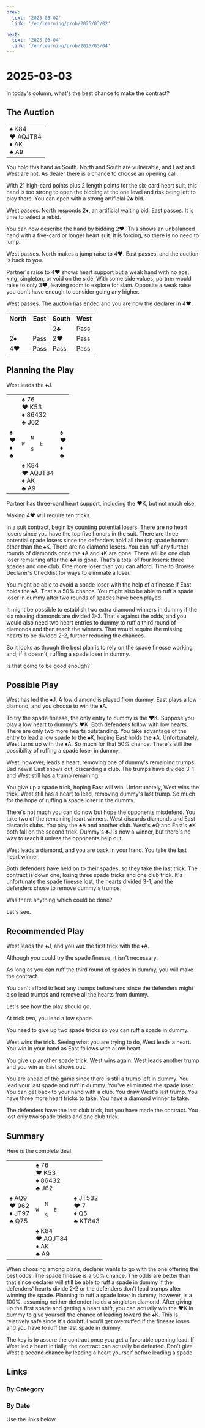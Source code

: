 ```yaml
---
prev:
  text: '2025-03-02'
  link: '/en/learning/prob/2025/03/02'

next:
  text: '2025-03-04'
  link: '/en/learning/prob/2025/03/04'
---
```


# 2025-03-03

In today's column, what's the best chance to make the contract?

<Badge type="warning" text="Play"/>

## The Auction

<table class="hand">
	<tr>
		<td>♠ K84<br>♥ AQJT84<br>♦ AK<br>♣ A9</td>
	</tr>
</table>

You hold this hand as South. North and South are vulnerable, and East and West are not. As dealer there is a chance to choose an opening call.

With 21 high-card points plus 2 length points for the six-card heart suit, this hand is too strong to open the bidding at the one level and risk being left to play there. You can open with a strong artificial 2♣ bid.

West passes. North responds 2♦, an artificial waiting bid. East passes. It is time to select a rebid.

You can now describe the hand by bidding 2♥. This shows an unbalanced hand with a five-card or longer heart suit. It is forcing, so there is no need to jump.

West passes. North makes a jump raise to 4♥. East passes, and the auction is back to you.

Partner's raise to 4♥ shows heart support but a weak hand with no ace, king, singleton, or void on the side. With some side values, partner would raise to only 3♥, leaving room to explore for slam. Opposite a weak raise you don't have enough to consider going any higher.

West passes. The auction has ended and you are now the declarer in 4♥.

<table class="auction">
	<tr>
		<th>North</th>
		<th>East</th>
		<th>South</th>
		<th>West</th>
	</tr>
	<tr>
		<td></td>
		<td></td>
		<td>2♣</td>
		<td>Pass</td>
	</tr>
	<tr>
		<td>2♦</td>
		<td>Pass</td>
		<td>2♥</td>
		<td>Pass</td>
	</tr>
	<tr>
		<td>4♥</td>
		<td>Pass</td>
		<td>Pass</td>
		<td>Pass</td>
	</tr>
</table>

## Planning the Play

West leads the ♦J.

<table class="deal">
	<tr>
		<td></td>
		<td>♠ 76<br>♥ K53<br>♦ 86432<br>♣ J62</td>
		<td></td>
	</tr>
	<tr>
		<td>♠ <br>♥ <br>♦ <br>♣ </td>
		<td><pre>   N<br>W     E<br>   S</pre></td>
		<td>♠ <br>♥ <br>♦ <br>♣ </td>
	</tr>
	<tr>
		<td></td>
		<td>♠ K84<br>♥ AQJT84<br>♦ AK<br>♣ A9</td>
		<td></td>
	</tr>
</table>

Partner has three-card heart support, including the ♥K, but not much else.

Making 4♥ will require ten tricks.

In a suit contract, begin by counting potential losers. There are no heart losers since you have the top five honors in the suit. There are three potential spade losers since the defenders hold all the top spade honors other than the ♠K. There are no diamond losers. You can ruff any further rounds of diamonds once the ♦A and ♦K are gone. There will be one club loser remaining after the ♣A is gone. That's a total of four losers: three spades and one club. One more loser than you can afford. Time to Browse Declarer's Checklist for ways to eliminate a loser.

You might be able to avoid a spade loser with the help of a finesse if East holds the ♠A. That's a 50% chance. You might also be able to ruff a spade loser in dummy after two rounds of spades have been played.

It might be possible to establish two extra diamond winners in dummy if the six missing diamonds are divided 3-3. That's against the odds, and you would also need two heart entries to dummy to ruff a third round of diamonds and then reach the winners. That would require the missing hearts to be divided 2-2, further reducing the chances.

So it looks as though the best plan is to rely on the spade finesse working and, if it doesn't, ruffing a spade loser in dummy.

Is that going to be good enough?

## Possible Play

West has led the ♦J. A low diamond is played from dummy, East plays a low diamond, and you choose to win the ♦A.

To try the spade finesse, the only entry to dummy is the ♥K. Suppose you play a low heart to dummy's ♥K. Both defenders follow with low hearts. There are only two more hearts outstanding. You take advantage of the entry to lead a low spade to the ♠K, hoping East holds the ♠A. Unfortunately, West turns up with the ♠A. So much for that 50% chance. There's still the possibility of ruffing a spade loser in dummy.

West, however, leads a heart, removing one of dummy's remaining trumps. Bad news! East shows out, discarding a club. The trumps have divided 3-1 and West still has a trump remaining.

You give up a spade trick, hoping East will win. Unfortunately, West wins the trick. West still has a heart to lead, removing dummy's last trump. So much for the hope of ruffing a spade loser in the dummy.

There's not much you can do now but hope the opponents misdefend. You take two of the remaining heart winners. West discards diamonds and East discards clubs. You play the ♣A and another club. West's ♣Q and East's ♣K both fall on the second trick. Dummy's ♣J is now a winner, but there's no way to reach it unless the opponents help out.

West leads a diamond, and you are back in your hand. You take the last heart winner.

Both defenders have held on to their spades, so they take the last trick. The contract is down one, losing three spade tricks and one club trick. It's unfortunate the spade finesse lost, the hearts divided 3-1, and the defenders chose to remove dummy's trumps.

Was there anything which could be done?

Let's see.

## Recommended Play

West leads the ♦J, and you win the first trick with the ♦A.

Although you could try the spade finesse, it isn't necessary.

As long as you can ruff the third round of spades in dummy, you will make the contract.

You can't afford to lead any trumps beforehand since the defenders might also lead trumps and remove all the hearts from dummy.

Let's see how the play should go.

At trick two, you lead a low spade.

You need to give up two spade tricks so you can ruff a spade in dummy.

West wins the trick. Seeing what you are trying to do, West leads a heart. You win in your hand as East follows with a low heart.

You give up another spade trick. West wins again. West leads another trump and you win as East shows out.

You are ahead of the game since there is still a trump left in dummy. You lead your last spade and ruff in dummy. You've eliminated the spade loser. You can get back to your hand with a club. You draw West's last trump. You have three more heart tricks to take. You have a diamond winner to take.

The defenders have the last club trick, but you have made the contract. You lost only two spade tricks and one club trick.

## Summary

Here is the complete deal.

<table class="deal">
	<tr>
		<td></td>
		<td>♠ 76<br>♥ K53<br>♦ 86432<br>♣ J62</td>
		<td></td>
	</tr>
	<tr>
		<td>♠ AQ9<br>♥ 962<br>♦ JT97<br>♣ Q75</td>
		<td><pre>   N<br>W     E<br>   S</pre></td>
		<td>♠ JT532<br>♥ 7<br>♦ Q5<br>♣ KT843</td>
	</tr>
	<tr>
		<td></td>
		<td>♠ K84<br>♥ AQJT84<br>♦ AK<br>♣ A9</td>
		<td></td>
	</tr>
</table>

When choosing among plans, declarer wants to go with the one offering the best odds. The spade finesse is a 50% chance. The odds are better than that since declarer will still be able to ruff a spade in dummy if the defenders' hearts divide 2-2 or the defenders don't lead trumps after winning the spade. Planning to ruff a spade loser in dummy, however, is a 100%, assuming neither defender holds a singleton diamond. After giving up the first spade and getting a heart shift, you can actually win the ♥K in dummy to give yourself the chance of leading toward the ♠K. This is relatively safe since it's doubtful you'll get overruffed if the finesse loses and you have to ruff the last spade in dummy.

The key is to assure the contract once you get a favorable opening lead. If West led a heart initially, the contract can actually be defeated. Don't give West a second chance by leading a heart yourself before leading a spade.

## Links

[<Badge type="tip" text="Go to Practice"/>](/en/practice/prob/2025/03/03)

### By Category

[<Badge type="tip" text="<--"/>](/en/learning/prob/2025/02/28)
[<Badge type="tip" text="Calendar"/>](/en/learning/calendar/2025/03)
[<Badge type="tip" text="-->"/>](/en/learning/prob/2025/03/06)

### By Date

Use the links below.
